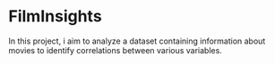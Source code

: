 # FilmInsights
In this project, i aim to analyze a dataset containing information about movies to identify correlations between various variables.
